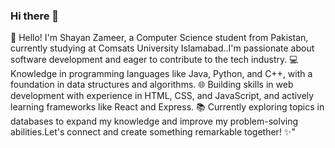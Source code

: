 ### Hi there 👋
👋 Hello! I'm Shayan Zameer, a Computer Science student from Pakistan, currently studying at Comsats University Islamabad..I'm passionate about software development and eager to contribute to the tech industry. 💻 Knowledge in programming languages like Java, Python, and C++, with a foundation in data structures and algorithms. 🌐 Building skills in web development with experience in HTML, CSS, and JavaScript, and actively learning frameworks like React and Express. 📚 Currently exploring topics in databases to expand my knowledge and improve my problem-solving abilities.Let's connect and create something remarkable together! ✨"
